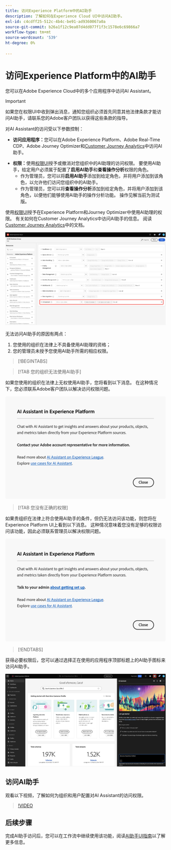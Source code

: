 ```yaml
---
title: 访问Experience Platform中的AI助手
description: 了解如何在Experience Cloud UI中访问AI助手。
exl-id: c4cdff25-512c-4b4c-be91-ad9360067a0a
source-git-commit: b26a1f12c9ea07d4dd077f1f3c1578e6c69866a7
workflow-type: tm+mt
source-wordcount: '539'
ht-degree: 0%

---
```


# 访问Experience Platform中的AI助手

您可以在Adobe Experience Cloud中的多个应用程序中访问AI Assistant。

>[!IMPORTANT]
>
>如果您在权限UI中收到弹出消息，通知您组织必须首先同意其他法律条款才能访问AI助手，请联系您的Adobe客户团队以获得这些条款的指导。

对AI Assistant的访问受以下参数控制：

* **访问应用程序：**&#x200B;您可以在Adobe Experience Platform、Adobe Real-Time CDP、Adobe Journey Optimizer和[Customer Journey Analytics](https://experienceleague.adobe.com/en/docs/analytics-platform/using/ai-assistant)中访问AI助手。
<!-- * **Contractual access:** Your company must agree to certain [!DNL GenAI]-related legal terms before your organization can use AI Assistant. Contact your organization's administrator or your Adobe Account Team if you are not able to access AI Assistant.  -->
* **权限：**&#x200B;使用[权限UI](../access-control/abac/ui/permissions.md)授予或撤消对您组织中的AI助理的访问权限。 要使用AI助手，给定用户必须属于配置了&#x200B;**启用AI助手**&#x200B;和&#x200B;**查看操作分析**&#x200B;权限的角色。
   * 作为管理员，您可以将&#x200B;**启用AI助手**&#x200B;添加到给定角色，并将用户添加到该角色，以允许他们访问您组织中的AI助手。
   * 作为管理员，您可以将&#x200B;**查看操作分析**&#x200B;添加到给定角色，并将用户添加到该角色，以便他们能够使用AI助手的操作分析功能。 操作见解当前为测试版。

使用[权限UI](../access-control/abac/ui/roles.md)授予在Experience Platform和Journey Optimizer中使用AI助理的权限。 有关如何在Customer Journey Analytics中访问AI助手的信息。 阅读[Customer Journey Analytics](https://experienceleague.adobe.com/en/docs/analytics-platform/using/ai-assistant)中的文档。

![具有给定角色中包含的“启用AI助手”和“查看操作分析”权限的权限UI页面。](./images/access/access-permissions.png)

无法访问AI助手的原因有两点：

1. 您使用的组织在法律上不具备使用AI助理的资格；
2. 您的管理员未授予您使用AI助手所需的相应权限。

>[!BEGINTABS]

>[!TAB 您的组织无法使用AI助手]

如果您使用的组织在法律上无权使用AI助手，您将看到以下消息。 在这种情况下，您必须联系Adobe客户团队以解决访问权限问题。

![如果组织无法使用AI助手，则在Experience Platform UI上显示的弹出消息。](./images/access/modal-one.png)

>[!TAB 您没有正确的权限]

如果贵组织在法律上符合使用AI助手的条件，但仍无法访问该功能，则您将在Experience Platform UI上看到以下消息。 这种情况意味着您没有足够的权限访问该功能，因此必须联系管理员以解决权限问题。

![如果您没有AI助手所需的权限，Experience Platform UI上显示的弹出消息。](./images/access/modal-two.png)

>[!ENDTABS]

获得必要权限后，您可以通过选择正在使用的应用程序顶部标题上的AI助手图标来访问AI助手。

![具有首次用户体验的AI助手。](./images/access/access-home.png)

## 访问AI助手

观看以下视频，了解如何为组织和用户配置对AI Assistant的访问权限。

>[!VIDEO](https://video.tv.adobe.com/v/3436470/?learn=on)

## 后续步骤

完成AI助手访问后，您可以在工作流中继续使用该功能，阅读[AI助手UI指南](./ui-guide.md)以了解更多信息。
